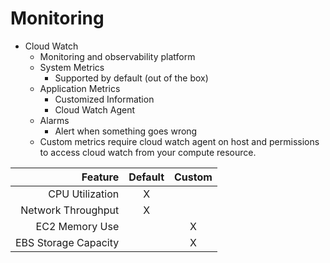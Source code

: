 # Monitoring

  * Cloud Watch
    * Monitoring and observability platform
    * System Metrics
      * Supported by default (out of the box)
    * Application Metrics
      * Customized Information
      * Cloud Watch Agent
    * Alarms
      * Alert when something goes wrong
    * Custom metrics require cloud watch agent on host and permissions to access cloud watch from your compute resource.

|              Feature |  Default  |  Custom  |
|---------------------:|:---------:|:--------:|
|      CPU Utilization |     X     |          |
|   Network Throughput |     X     |          |
|       EC2 Memory Use |           |    X     |
| EBS Storage Capacity |           |    X     |
